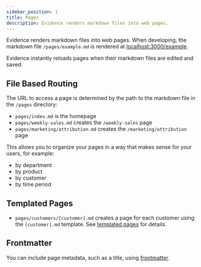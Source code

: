 ```yaml
---
sidebar_position: 1
title: Pages
description: Evidence renders markdown files into web pages. 
---
```


Evidence renders markdown files into web pages. When developing, the markdown file `/pages/example.md` is rendered at [localhost:3000/example](localhost:3000/example).

Evidence instantly reloads pages when their markdown files are edited and saved.

## File Based Routing

The URL to access a page is determined by the path to the markdown file in the `/pages` directory:

- `pages/index.md` is the homepage
- `pages/weekly-sales.md` creates the `/weekly-sales` page
- `pages/marketing/attribution.md` creates the `/marketing/attribution` page

This allows you to organize your pages in a way that makes sense for your users, for example:

- by department
- by product
- by customer
- by time period

## Templated Pages

- `pages/customers/[customer].md` creates a page for each customer using the `[customer].md` template. See [templated pages](../templated-pages) for details.

## Frontmatter 

You can include page metadata, such as a title, using [frontmatter](/markdown#frontmatter).
